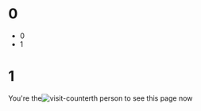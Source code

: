 # 0

- 0
- 1

# 1

<!-- ![](https://visit-counter.lisonge.workers.dev/?count_key=github.com/lisonge&balabala=9527) -->
You're the![visit-counter](https://visit-counter.lisonge.workers.dev/?count_key=github.com%2Flisonge%2Fvisit-counter&svg_template=%3Csvg%0A++++++xmlns%3D%22http%3A%2F%2Fwww.w3.org%2F2000%2Fsvg%22%0A++++++%3Awidth%3D%2213+*+%28count+%2B+1+%2B+%27%27%29.length+%2B+5%22%0A++++++height%3D%2216%22%0A++++%3E%0A++++++%3Cg%3E%0A++++++++%3Ctext%0A++++++++++v-for%3D%22n+in+%28count+%2B+%27%27%29.length%22%0A++++++++++%3Akey%3D%22n%22%0A++++++++++style%3D%22font-size%3A+13px%22%0A++++++++++%3Ax%3D%22%0A++++++++++++%28n+-+1%29+*+13+%2B%0A++++++++++++%28%28count+%2B+%27%27%29.length+%3C+%28count+%2B+1+%2B+%27%27%29.length+%3F+13+%3A+0%29+%2B%0A++++++++++++5%0A++++++++++%22%0A++++++++++y%3D%2213%22%0A++++++++%3E%0A++++++++++%7B%7B+%28count+%2B+%22%22%29%5Bn+-+1%5D+%7D%7D%0A++++++++++%3Canimate%0A++++++++++++attributeName%3D%22y%22%0A++++++++++++from%3D%2213%22%0A++++++++++++to%3D%22-4%22%0A++++++++++++%3Abegin%3D%22%28%28count+%2B+%27%27%29.length+-+n%29+*+300+%2B+400+%2B+%27ms%27%22%0A++++++++++++dur%3D%22700ms%22%0A++++++++++++fill%3D%22freeze%22%0A++++++++++++v-if%3D%22%28count+%2B+%27%27%29%5Bn+-+1%5D+%21%3D+%28count+%2B+1+%2B+%27%27%29%5Bn+-+1%5D%22%0A++++++++++%2F%3E%0A++++++++%3C%2Ftext%3E%0A++++++++%3Ctext%0A++++++++++v-for%3D%22n+in+%28count+%2B+1+%2B+%27%27%29.length%22%0A++++++++++%3Akey%3D%22n%22%0A++++++++++style%3D%22font-size%3A+13px%22%0A++++++++++%3Ax%3D%22%28n+-+1%29+*+13+%2B+5%22%0A++++++++++y%3D%2230%22%0A++++++++%3E%0A++++++++++%7B%7B+%28count+%2B+1+%2B+%22%22%29%5Bn+-+1%5D+%7D%7D%0A++++++++++%3Canimate%0A++++++++++++attributeName%3D%22y%22%0A++++++++++++from%3D%2230%22%0A++++++++++++to%3D%2213%22%0A++++++++++++%3Abegin%3D%22%28%28count+%2B+%27%27%29.length+-+n%29+*+300+%2B+500+%2B+%27ms%27%22%0A++++++++++++dur%3D%22700ms%22%0A++++++++++++fill%3D%22freeze%22%0A++++++++++++v-if%3D%22%28count+%2B+%27%27%29%5Bn+-+1%5D+%21%3D+%28count+%2B+1+%2B+%27%27%29%5Bn+-+1%5D%22%0A++++++++++%2F%3E%0A++++++++%3C%2Ftext%3E%0A++++++%3C%2Fg%3E%0A++++%3C%2Fsvg%3E)th person to see this page now 
